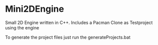 # Mini2DEngine
Small 2D Engine written in C++. Includes a Pacman Clone as Testproject using the engine

To generate the project files just run the generateProjects.bat
